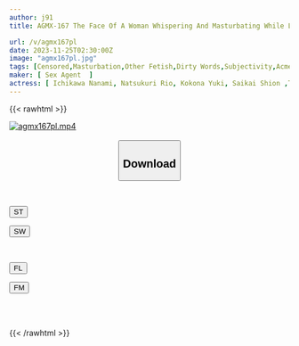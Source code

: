 ```yaml
---
author: j91
title: AGMX-167 The Face Of A Woman Whispering And Masturbating While Lying Next To Her

url: /v/agmx167pl
date: 2023-11-25T02:30:00Z
image: "agmx167pl.jpg"
tags: [Censored,Masturbation,Other Fetish,Dirty Words,Subjectivity,Acme · Orgasm	 ]
maker: [ Sex Agent  ]
actress: [ Ichikawa Nanami, Natsukuri Rio, Kokona Yuki, Saikai Shion ,Tachibana Reina ,Hoshi Uchuu, Katase Mio ]
---
```



{{< rawhtml >}}

<div class="video" data-videoid="yBY46jRQGbt1Yk0">
    <a href="javascript:;">
        <img src="/v/agmx167pl/agmx167pl.jpg" width="WIDTH" height="HEIGHT" alt="agmx167pl.mp4" loading="lazy">
    </a>
</div>

<script type="text/javascript" src="https://j91.asia/asset/on-demand-st.js"></script>

<br>
  <link rel="stylesheet" href="https://j91.asia/asset/bs5.css">
  
  <center>
  <button class="btn btn-primary" type="button" data-bs-toggle="collapse" data-bs-target=".multi-collapse" aria-expanded="false" aria-controls="multiCollapseExample1 multiCollapseExample2"><h2>Download</h2></button></center>
</p>
<div class="row">
  <div class="col">
    <div class="collapse multi-collapse" id="multiCollapseExample1">
      <div class="card card-body">
	      	      <br>
<div class="buttons">  
<p><a href="https://streamtape.to/v/yBY46jRQGbt1Yk0" target="_blank"><button class="btn-hover color-3"><i class="fa fa-download"></i> ST</button></a></p>
<p><a href="https://flaswish.com/dm5ke7ag9jqw" target="_blank"><button class="btn-hover color-2"><i class="fa fa-download"></i> SW</button></a></p></div>
    </div>
  </div>
</div>
  <div class="col">
    <div class="collapse multi-collapse" id="multiCollapseExample2">
      <div class="card card-body">
	      <br>
<div class="buttons">
<p><a href="javascript:;" target="_blank"><button class="btn-hover color-9"><i class="fa fa-download"></i> FL</button></a></p>
<p><a href="javascript:;" target="_blank"><button class="btn-hover color-8"><i class="fa fa-download"></i> FM</button></a></p></div>
<br><br>
      </div>
    </div>
  </div>
</div>

{{< /rawhtml >}}

